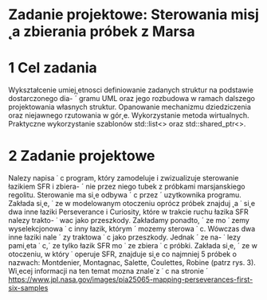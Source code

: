# Zadanie projektowe: Sterowania misj ˛a zbierania próbek z Marsa



# 1 Cel zadania

Wykształcenie umiej˛etnosci definiowanie zadanych struktur na podstawie dostarczonego dia- ´
gramu UML oraz jego rozbudowa w ramach dalszego projektowania własnych struktur. Opanowanie mechanizmu dziedziczenia oraz niejawnego rzutowania w gór˛e. Wykorzystanie metoda
wirtualnych. Praktyczne wykorzystanie szablonów std::list<> oraz std::shared_ptr<>.


# 2 Zadanie projektowe

Nalezy napisa ˙ c program, który zamodeluje i zwizualizuje sterowanie łazikiem SFR i zbiera- ´
nie przez niego tubek z próbkami marsjanskiego regolitu. Sterowanie ma si˛e odbywa ´ c przez ´
uzytkownika programu. Zakłada si˛e, ˙ ze w modelowanym otoczeniu oprócz próbek znajduj ˛a ˙
si˛e dwa inne łaziki Perseverance i Curiosity, które w trakcie ruchu łazika SFR nalezy trakto- ˙
wac jako przeszkody. Zakładamy ponadto, ´ ze mo ˙ zemy wyselekcjonowa ˙ c inny łazik, którym ´
mozemy sterowa ˙ c. Wówczas dwa inne łaziki nale ´ zy traktowa ˙ c jako przeszkody. Jednak ´ ze na- ˙
lezy pami˛eta ˙ c,´ ze tylko łazik SFR mo ˙ ze zbiera ˙ c próbki. Zakłada si˛e, ´ ze w otoczeniu, w który ˙
operuje SFR, znajduje si˛e co najmniej 5 próbek o nazwach: Montdenier, Montagnac, Salette,
Coulettes, Robine (patrz rys. 3). Wi˛ecej informacji na ten temat mozna znale´z ˙ c na stronie ´
https://www.jpl.nasa.gov/images/pia25065-mapping-perseverances-first-six-samples
